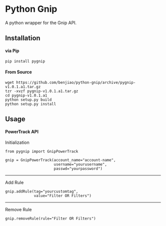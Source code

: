# Python Gnip
A python wrapper for the Gnip API.

## Installation

#### via Pip
```
pip install pygnip
```

#### From Source
```
wget https://github.com/benjiao/python-gnip/archive/pygnip-v1.0.1.a1.tar.gz
tzr -xvzf pygnip-v1.0.1.a1.tar.gz
cd pygnip-v1.0.1.a1
python setup.py build
python setup.py install
```

## Usage

#### PowerTrack API

Initialization
```
from pygnip import GnipPowerTrack

gnip = GnipPowerTrack(account_name="account-name",
                      username="yourusername",
                      passwd="yourpassword")
```

----
Add Rule
```
gnip.addRule(tag="yourcustomtag",
             value="Filter OR Filters")
```

----
Remove Rule
```
gnip.removeRule(rule="Filter OR Filters")
```
